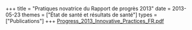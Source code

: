 +++
title = "Pratiques novatrice du Rapport de progrès 2013"
date = 2013-05-23
themes = ["État de santé et résultats de santé"]
types = ["Publications"]
+++
[Progress\_2013\_Innovative\_Practices\_FR.pdf](/files/Progress_2013_Innovative_Practices_FR.pdf)
